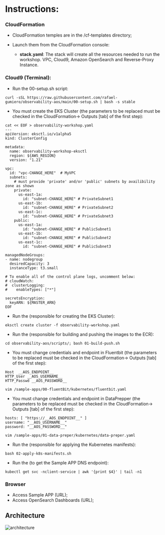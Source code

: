 # Instructions:

### CloudFormation
- CloudFormation temples are in the /cf-templates directory;
- Launch them from the CloudFormation console:

  - **stack.yaml**: The stack will create all the resources needed to run the workshop. VPC, Cloud9, Amazon OpenSearch and Reverse-Proxy Instance.

### Cloud9 (Terminal):
  - Run the 00-setup.sh script:

 ```curl -sSL https://raw.githubusercontent.com/rafael-gumiero/observability-aos/main/00-setup.sh | bash -s stable```
 
  - You must create the EKS Cluster (the parameters to be replaced must be checked in the CloudFormation-> Outputs [tab] of the first step):
```
cat << EOF > observability-workshop.yaml
--- 
apiVersion: eksctl.io/v1alpha5
kind: ClusterConfig

metadata:
  name: observability-workshop-eksctl
  region: ${AWS_REGION}
  version: "1.21"

vpc:
  id: "vpc-CHANGE_HERE"  # MyVPC
  subnets:
    # must provide 'private' and/or 'public' subnets by availibility zone as shown
    private:
      us-east-1a:
        id: "subnet-CHANGE_HERE" # PrivateSubnet1
      us-east-1b:
        id: "subnet-CHANGE_HERE" # PrivateSubnet2
      us-east-1c:
        id: "subnet-CHANGE_HERE" # PrivateSubnet3
    public:
      us-east-1a:
        id: "subnet-CHANGE_HERE" # PublicSubnet1
      us-east-1b:
        id: "subnet-CHANGE_HERE" # PublicSubnet2
      us-east-1c:
        id: "subnet-CHANGE_HERE" # PublicSubnet3

managedNodeGroups:
- name: nodegroup
  desiredCapacity: 3
  instanceType: t3.small

# To enable all of the control plane logs, uncomment below:
# cloudWatch:
#  clusterLogging:
#    enableTypes: ["*"]

secretsEncryption:
  keyARN: ${MASTER_ARN}
EOF
```
  - Run the (responsible for creating the EKS Cluster):
   
 ```eksctl create cluster -f observability-workshop.yaml```
 
  - Run the (responsible for building and pushing the images to the ECR): 
 
 ```cd observability-aos/scripts/; bash 01-build-push.sh```
 
  - You must change credentials and endpoint in Fluentbit (the parameters to be replaced must be checked in the CloudFormation-> Outputs [tab] of the first step):
  
  ```
  Host  __AOS_ENDPOINT__
  HTTP_User __AOS_USERNAME__
  HTTP_Passwd __AOS_PASSWORD__

  vim /sample-apps/00-fluentBit/kubernetes/fluentbit.yaml
  ```
  
  - You must change credentials and endpoint in DataPrepper (the parameters to be replaced must be checked in the CloudFormation-> Outputs [tab] of the first step):
  
  ```
  hosts: [ "https://__AOS_ENDPOINT__" ]
  username: "__AOS_USERNAME__"
  password: "__AOS_PASSWORD__"
            
  vim /sample-apps/01-data-preper/kubernetes/data-preper.yaml
  ```
  
  - Run the (responsible for applying the Kubernetes manifests):
  
  ```bash 02-apply-k8s-manifests.sh```
  
  - Run the (to get the Sample APP DNS endpoint):
  
  ```kubectl get svc -nclient-service | awk '{print $4}' | tail -n1```

### Browser
  - Access Sample APP (URL);
  - Access OpenSearch Dashboards (URL);

## Architecture
![architecture](/assets/arch.jpg)
